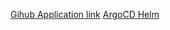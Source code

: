 [Gihub Application link](https://github.com/settings/apps/argocd-home)
[ArgoCD Helm](https://github.com/argoproj/argo-helm/tree/master/charts/argo-cd)